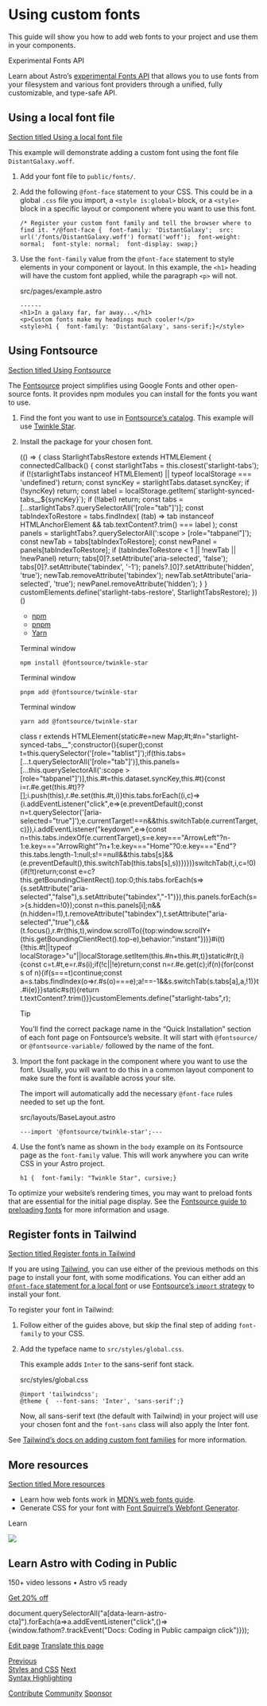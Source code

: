 Using custom fonts
==================

This guide will show you how to add web fonts to your project and use them in your components.

Experimental Fonts API

Learn about Astro’s [experimental Fonts API](/en/reference/experimental-flags/fonts/) that allows you to use fonts from your filesystem and various font providers through a unified, fully customizable, and type-safe API.

Using a local font file
-----------------------

[Section titled Using a local font file](#using-a-local-font-file)

This example will demonstrate adding a custom font using the font file `DistantGalaxy.woff`.

1.  Add your font file to `public/fonts/`.
    
2.  Add the following `@font-face` statement to your CSS. This could be in a global `.css` file you import, a `<style is:global>` block, or a `<style>` block in a specific layout or component where you want to use this font.
    
        /* Register your custom font family and tell the browser where to find it. */@font-face {  font-family: 'DistantGalaxy';  src: url('/fonts/DistantGalaxy.woff') format('woff');  font-weight: normal;  font-style: normal;  font-display: swap;}
    
3.  Use the `font-family` value from the `@font-face` statement to style elements in your component or layout. In this example, the `<h1>` heading will have the custom font applied, while the paragraph `<p>` will not.
    
    src/pages/example.astro
    
        ------
        <h1>In a galaxy far, far away...</h1>
        <p>Custom fonts make my headings much cooler!</p>
        <style>h1 {  font-family: 'DistantGalaxy', sans-serif;}</style>
    

Using Fontsource
----------------

[Section titled Using Fontsource](#using-fontsource)

The [Fontsource](https://fontsource.org/) project simplifies using Google Fonts and other open-source fonts. It provides npm modules you can install for the fonts you want to use.

1.  Find the font you want to use in [Fontsource’s catalog](https://fontsource.org/). This example will use [Twinkle Star](https://fontsource.org/fonts/twinkle-star).
    
2.  Install the package for your chosen font.
    
    (() => { class StarlightTabsRestore extends HTMLElement { connectedCallback() { const starlightTabs = this.closest('starlight-tabs'); if (!(starlightTabs instanceof HTMLElement) || typeof localStorage === 'undefined') return; const syncKey = starlightTabs.dataset.syncKey; if (!syncKey) return; const label = localStorage.getItem(\`starlight-synced-tabs\_\_${syncKey}\`); if (!label) return; const tabs = \[...starlightTabs?.querySelectorAll('\[role="tab"\]')\]; const tabIndexToRestore = tabs.findIndex( (tab) => tab instanceof HTMLAnchorElement && tab.textContent?.trim() === label ); const panels = starlightTabs?.querySelectorAll(':scope > \[role="tabpanel"\]'); const newTab = tabs\[tabIndexToRestore\]; const newPanel = panels\[tabIndexToRestore\]; if (tabIndexToRestore < 1 || !newTab || !newPanel) return; tabs\[0\]?.setAttribute('aria-selected', 'false'); tabs\[0\]?.setAttribute('tabindex', '-1'); panels?.\[0\]?.setAttribute('hidden', 'true'); newTab.removeAttribute('tabindex'); newTab.setAttribute('aria-selected', 'true'); newPanel.removeAttribute('hidden'); } } customElements.define('starlight-tabs-restore', StarlightTabsRestore); })()
    
    *   [npm](#tab-panel-1717)
    *   [pnpm](#tab-panel-1718)
    *   [Yarn](#tab-panel-1719)
    
    Terminal window
    
        npm install @fontsource/twinkle-star
    
    Terminal window
    
        pnpm add @fontsource/twinkle-star
    
    Terminal window
    
        yarn add @fontsource/twinkle-star
    
    class r extends HTMLElement{static#e=new Map;#t;#n="starlight-synced-tabs\_\_";constructor(){super();const t=this.querySelector('\[role="tablist"\]');if(this.tabs=\[...t.querySelectorAll('\[role="tab"\]')\],this.panels=\[...this.querySelectorAll(':scope > \[role="tabpanel"\]')\],this.#t=this.dataset.syncKey,this.#t){const i=r.#e.get(this.#t)??\[\];i.push(this),r.#e.set(this.#t,i)}this.tabs.forEach((i,c)=>{i.addEventListener("click",e=>{e.preventDefault();const n=t.querySelector('\[aria-selected="true"\]');e.currentTarget!==n&&this.switchTab(e.currentTarget,c)}),i.addEventListener("keydown",e=>{const n=this.tabs.indexOf(e.currentTarget),s=e.key==="ArrowLeft"?n-1:e.key==="ArrowRight"?n+1:e.key==="Home"?0:e.key==="End"?this.tabs.length-1:null;s!==null&&this.tabs\[s\]&&(e.preventDefault(),this.switchTab(this.tabs\[s\],s))})})}switchTab(t,i,c=!0){if(!t)return;const e=c?this.getBoundingClientRect().top:0;this.tabs.forEach(s=>{s.setAttribute("aria-selected","false"),s.setAttribute("tabindex","-1")}),this.panels.forEach(s=>{s.hidden=!0});const n=this.panels\[i\];n&&(n.hidden=!1),t.removeAttribute("tabindex"),t.setAttribute("aria-selected","true"),c&&(t.focus(),r.#r(this,t),window.scrollTo({top:window.scrollY+(this.getBoundingClientRect().top-e),behavior:"instant"}))}#i(t){!this.#t||typeof localStorage>"u"||localStorage.setItem(this.#n+this.#t,t)}static#r(t,i){const c=t.#t,e=r.#s(i);if(!c||!e)return;const n=r.#e.get(c);if(n){for(const s of n){if(s===t)continue;const a=s.tabs.findIndex(o=>r.#s(o)===e);a!==-1&&s.switchTab(s.tabs\[a\],a,!1)}t.#i(e)}}static#s(t){return t.textContent?.trim()}}customElements.define("starlight-tabs",r);
    
    Tip
    
    You’ll find the correct package name in the “Quick Installation” section of each font page on Fontsource’s website. It will start with `@fontsource/` or `@fontsource-variable/` followed by the name of the font.
    
3.  Import the font package in the component where you want to use the font. Usually, you will want to do this in a common layout component to make sure the font is available across your site.
    
    The import will automatically add the necessary `@font-face` rules needed to set up the font.
    
    src/layouts/BaseLayout.astro
    
        ---import '@fontsource/twinkle-star';---
    
4.  Use the font’s name as shown in the `body` example on its Fontsource page as the `font-family` value. This will work anywhere you can write CSS in your Astro project.
    
        h1 {  font-family: "Twinkle Star", cursive;}
    

To optimize your website’s rendering times, you may want to preload fonts that are essential for the initial page display. See the [Fontsource guide to preloading fonts](https://fontsource.org/docs/getting-started/preload) for more information and usage.

Register fonts in Tailwind
--------------------------

[Section titled Register fonts in Tailwind](#register-fonts-in-tailwind)

If you are using [Tailwind](/en/guides/styling/#tailwind), you can use either of the previous methods on this page to install your font, with some modifications. You can either add an [`@font-face` statement for a local font](#using-a-local-font-file) or use [Fontsource’s `import` strategy](#using-fontsource) to install your font.

To register your font in Tailwind:

1.  Follow either of the guides above, but skip the final step of adding `font-family` to your CSS.
    
2.  Add the typeface name to `src/styles/global.css`.
    
    This example adds `Inter` to the sans-serif font stack.
    
    src/styles/global.css
    
        @import 'tailwindcss';
        @theme {  --font-sans: 'Inter', 'sans-serif';}
    
    Now, all sans-serif text (the default with Tailwind) in your project will use your chosen font and the `font-sans` class will also apply the Inter font.
    

See [Tailwind’s docs on adding custom font families](https://tailwindcss.com/docs/font-family#using-custom-values) for more information.

More resources
--------------

[Section titled More resources](#more-resources)

*   Learn how web fonts work in [MDN’s web fonts guide](https://developer.mozilla.org/en-US/docs/Learn/CSS/Styling_text/Web_fonts).
*   Generate CSS for your font with [Font Squirrel’s Webfont Generator](https://www.fontsquirrel.com/tools/webfont-generator).

Learn

![](/_astro/CodingInPublic.DpaYu7Qd_5sx41.webp)

Learn Astro with **Coding in Public**
-------------------------------------

150+ video lessons • Astro v5 ready

[Get 20% off](https://learnastro.dev?code=ASTRO_PROMO)

document.querySelectorAll("a\[data-learn-astro-cta\]").forEach(a=>a.addEventListener("click",()=>{window.fathom?.trackEvent("Docs: Coding in Public campaign click")}));

[Edit page](https://github.com/withastro/docs/edit/main/src/content/docs/en/guides/fonts.mdx) [Translate this page](https://contribute.docs.astro.build/guides/i18n/)

[Previous  
Styles and CSS](/en/guides/styling/) [Next  
Syntax Highlighting](/en/guides/syntax-highlighting/)

[Contribute](/en/contribute/) [Community](https://astro.build/chat) [Sponsor](https://opencollective.com/astrodotbuild)